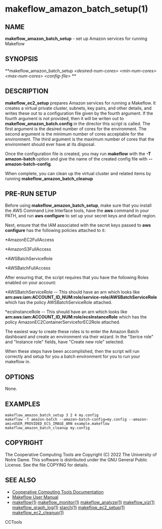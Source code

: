 






















# makeflow_amazon_batch_setup(1)

## NAME
**makeflow_amazon_batch_setup** - set up Amazon services for running Makeflow

## SYNOPSIS
**makeflow_amazon_batch_setup _&lt;desired-num-cores&gt;_ _&lt;min-num-cores&gt;_ _&lt;max-num-cores&gt;_ _&lt;config-file&gt;_ **

## DESCRIPTION

**makeflow_ec2_setup** prepares Amazon services for running a Makeflow. It creates a virtual private cluster, subnets, key pairs, and other details, and writes these out to a configuration file given by the fourth argument. If the fourth argument is not provided, then it will be writen out to **makeflow_amazon_batch.config** in the director this script is called.  The first argument is the desired number of cores for the environment. The second argument is the minimum number of cores acceptable for the environment. The third argument is the maximum number of cores that the environment should ever have at its disposal.

Once the configuration file is created, you may run **makeflow**
with the **-T amazon-batch** option and give the name of the created
config file with **--amazon-batch-config**.

When complete, you can clean up the virtual cluster and related
items by running **makeflow_amazon_batch_cleanup**

## PRE-RUN SETUP

Before using **makeflow_amazon_batch_setup**, make sure that you install the AWS Command
Line Interface tools, have the **aws** command in your PATH,
and run **aws configure** to set up your secret keys and default region.

Next, ensure that the IAM associated with the secret keys passed to **aws configure** has the following policies attached to it:

*AmazonEC2FullAccess

*AmazonS3FullAccess

*AWSBatchServiceRole

*AWSBatchFullAccess

After ensuring that, the script requires that you have the following Roles enabled on your account:

*AWSBatchServiceRole -- This should have an arn which looks like **arn:aws:iam:ACCOUNT_ID_NUM:role/service-role/AWSBatchServiceRole** which has the policy AWSBatchServiceRole attached.

*ecsInstanceRole -- This should have an arn which looks like **arn:aws:iam:ACCOUNT_ID_NUM:role/ecsInstanceRole** which has the policy AmazonEC2ContainerServiceforEC2Role attached.

The easiest way to create these roles is to enter the Amazon Batch dashboard and create an environment via their wizard. In the "Serice role" and "Instance role" fields, have "Create new role" selected.

When these steps have been accomplished, then the script will run correctly and setup for you a batch environment for you to run your makeflow in. 


## OPTIONS
None.

## EXAMPLES

```
makeflow_amazon_batch_setup 3 2 4 my.config
makeflow -T amazon-batch --amazon-batch-config=my.config --amazon-ami=USER_PROVIDED_ECS_IMAGE_ARN example.makeflow
makeflow_amazon_batch_cleanup my.config
```

## COPYRIGHT

The Cooperative Computing Tools are Copyright (C) 2022 The University of Notre Dame.  This software is distributed under the GNU General Public License.  See the file COPYING for details.

## SEE ALSO


- [Cooperative Computing Tools Documentation]("../index.html")
- [Makeflow User Manual]("../makeflow.html")
- [makeflow(1)](makeflow.md) [makeflow_monitor(1)](makeflow_monitor.md) [makeflow_analyze(1)](makeflow_analyze.md) [makeflow_viz(1)](makeflow_viz.md) [makeflow_graph_log(1)](makeflow_graph_log.md) [starch(1)](starch.md) [makeflow_ec2_setup(1)](makeflow_ec2_setup.md) [makeflow_ec2_cleanup(1)](makeflow_ec2_cleanup.md)


CCTools
